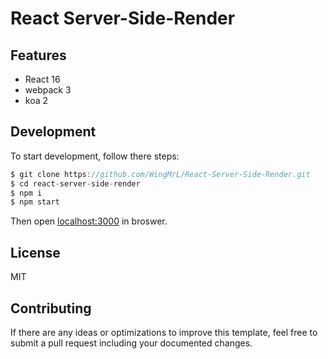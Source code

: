 # React Server-Side-Render

## Features
- React 16
- webpack 3
- koa 2

## Development
To start development, follow there steps:
```javascript
$ git clone https://github.com/WingMrL/React-Server-Side-Render.git
$ cd react-server-side-render
$ npm i 
$ npm start
```
Then open [localhost:3000](http://localhost:3000) in broswer.

## License
MIT

## Contributing
If there are any ideas or optimizations to improve this template, feel free to submit a pull request including your documented changes.